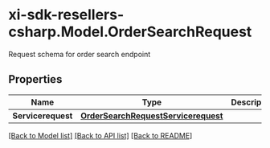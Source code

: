 # xi-sdk-resellers-csharp.Model.OrderSearchRequest
Request schema for order search endpoint

## Properties

Name | Type | Description | Notes
------------ | ------------- | ------------- | -------------
**Servicerequest** | [**OrderSearchRequestServicerequest**](OrderSearchRequestServicerequest.md) |  | [optional] 

[[Back to Model list]](../README.md#documentation-for-models) [[Back to API list]](../README.md#documentation-for-api-endpoints) [[Back to README]](../README.md)

